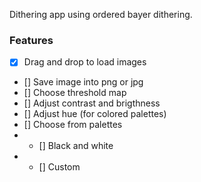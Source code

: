 Dithering app using ordered bayer dithering.
### Features
- [x] Drag and drop to load images
- [] Save image into png or jpg
- [] Choose threshold map
- [] Adjust contrast and brigthness
- [] Adjust hue (for colored palettes)
- [] Choose from palettes
- - [] Black and white
- - [] Custom
